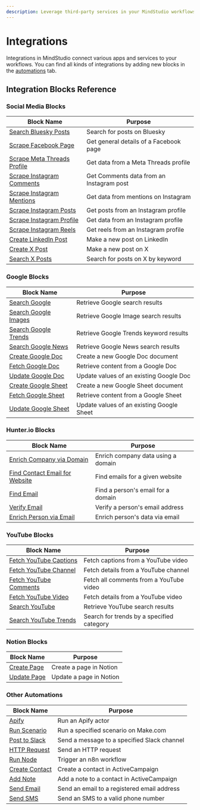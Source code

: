 ```yaml
---
description: Leverage third-party services in your MindStudio workflows
---
```


# Integrations

Integrations in MindStudio connect various apps and services to your workflows. You can find all kinds of integrations by adding new blocks in the [automations](../automations/) tab.

## Integration Blocks Reference

### Social Media Blocks

| Block Name                                                    | Purpose                                  |
| ------------------------------------------------------------- | ---------------------------------------- |
| [Search Bluesky Posts](search-bluesky-posts.md)               | Search for posts on Bluesky              |
| [Scrape Facebook Page](scrape-facebook-page.md)               | Get general details of a Facebook page   |
| [Scrape Meta Threads Profile](scrape-meta-threads-profile.md) | Get data from a Meta Threads profile     |
| [Scrape Instagram Comments](scrape-instagram-comments.md)     | Get Comments data from an Instagram post |
| [Scrape Instagram Mentions](scrape-instagram-mentions.md)     | Get data from mentions on Instagram      |
| [Scrape Instagram Posts](scrape-instagram-posts.md)           | Get posts from an Instagram profile      |
| [Scrape Instagram Profile](scrape-instagram-profile.md)       | Get data from an Instagram profile       |
| [Scrape Instagram Reels](scrape-instagram-reels.md)           | Get reels from an Instagram profile      |
| [Create LinkedIn Post](create-linkedin-post.md)               | Make a new post on LinkedIn              |
| [Create X Post](create-x-post.md)                             | Make a new post on X                     |
| [Search X Posts](search-x-posts.md)                           | Search for posts on X by keyword         |

### Google Blocks

| Block Name                                      | Purpose                                   |
| ----------------------------------------------- | ----------------------------------------- |
| [Search Google](search-google.md)               | Retrieve Google search results            |
| [Search Google Images](search-google-images.md) | Retrieve Google Image search results      |
| [Search Google Trends](search-google-trends.md) | Retrieve Google Trends keyword results    |
| [Search Google News](search-google-news.md)     | Retrieve Google News search results       |
| [Create Google Doc](create-google-doc.md)       | Create a new Google Doc document          |
| [Fetch Google Doc](fetch-google-doc.md)         | Retrieve content from a Google Doc        |
| [Update Google Doc](update-google-doc.md)       | Update values of an existing Google Doc   |
| [Create Google Sheet](create-google-sheet.md)   | Create a new Google Sheet document        |
| [Fetch Google Sheet](fetch-google-sheet.md)     | Retrieve content from a Google Sheet      |
| [Update Google Sheet](update-google-sheet.md)   | Update values of an existing Google Sheet |

### Hunter.io Blocks

| Block Name                                                | Purpose                            |
| --------------------------------------------------------- | ---------------------------------- |
| [Enrich Company via Domain](enrich-company-via-domain.md) | Enrich company data using a domain |
| [Find Contact Email for Website](find-email.md)           | Find emails for a given website    |
| [Find Email](find-email.md)                               | Find a person's email for a domain |
| [Verify Email](verify-email.md)                           | Verify a person's email address    |
| [Enrich Person via Email](enrich-person-via-email.md)     | Enrich person's data via email     |

### YouTube Blocks

| Block Name                                          | Purpose                                   |
| --------------------------------------------------- | ----------------------------------------- |
| [Fetch YouTube Captions](fetch-youtube-captions.md) | Fetch captions from a YouTube video       |
| [Fetch YouTube Channel](fetch-youtube-channel.md)   | Fetch details from a YouTube channel      |
| [Fetch YouTube Comments](fetch-youtube-comments.md) | Fetch all comments from a YouTube video   |
| [Fetch YouTube Video](fetch-youtube-video.md)       | Fetch details from a YouTube video        |
| [Search YouTube](search-youtube.md)                 | Retrieve YouTube search results           |
| [Search YouTube Trends](search-youtube-trends.md)   | Search for trends by a specified category |

### Notion Blocks

| Block Name                                                                                   | Purpose                 |
| -------------------------------------------------------------------------------------------- | ----------------------- |
| [Create Page](https://help.mindstudio.ai/building-ai-agents/integrations/create-notion-page) | Create a page in Notion |
| [Update Page](update-notion-page.md)                                                         | Update a page in Notion |

### Other Automations

| Block Name                          | Purpose                                     |
| ----------------------------------- | ------------------------------------------- |
| [Apify](apify.md)                   | Run an Apify actor                          |
| [Run Scenario](run-scenario.md)     | Run a specified scenario on Make.com        |
| [Post to Slack](post-to-slack.md)   | Send a message to a specified Slack channel |
| [HTTP Request](http-request.md)     | Send an HTTP request                        |
| [Run Node](run-node.md)             | Trigger an n8n workflow                     |
| [Create Contact](create-contact.md) | Create a contact in ActiveCampaign          |
| [Add Note](add-note.md)             | Add a note to a contact in ActiveCampaign   |
| [Send Email](send-email.md)         | Send an email to a registered email address |
| [Send SMS](send-sms.md)             | Send an SMS to a valid phone number         |
